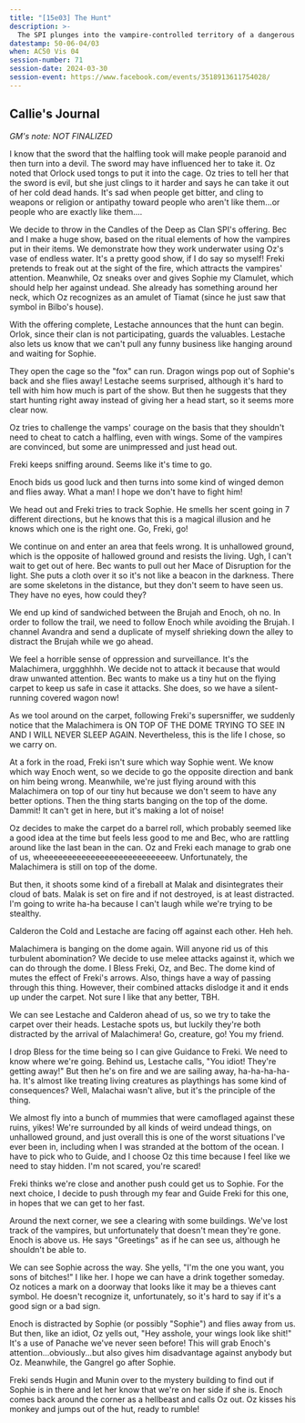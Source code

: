 ```yaml
---
title: "[15e03] The Hunt"
description: >-
  The SPI plunges into the vampire-controlled territory of a dangerous Hunt, one of the vampires' grotesque entertainments, in an effort to rescue its current quarry Sophie Steelboots.
datestamp: 50-06-04/03
when: AC50 Vis 04
session-number: 71
session-date: 2024-03-30
session-event: https://www.facebook.com/events/3518913611754028/
---
```


## Callie's Journal

*GM's note: NOT FINALIZED*

I know that the sword that the halfling took will make people paranoid and then turn into a devil. The sword may have influenced her to take it. Oz noted that Orlock used tongs to put it into the cage. Oz tries to tell her that the sword is evil, but she just clings to it harder and says he can take it out of her cold dead hands. It's sad when people get bitter, and cling to weapons or religion or antipathy toward people who aren't like them...or people who are exactly like them....

We decide to throw in the Candles of the Deep as Clan SPI's offering. Bec and I make a huge show, based on the ritual elements of how the vampires put in their items. We demonstrate how they work underwater using Oz's vase of endless water. It's a pretty good show, if I do say so myself! Freki pretends to freak out at the sight of the fire, which attracts the vampires' attention. Meanwhile, Oz sneaks over and gives Sophie my Clamulet, which should help her against undead. She already has something around her neck, which Oz recognizes as an amulet of Tiamat (since he just saw that symbol in Bilbo's house).

With the offering complete, Lestache announces that the hunt can begin. Orlok, since their clan is not participating, guards the valuables. Lestache also lets us know that we can't pull any funny business like hanging around and waiting for Sophie.

They open the cage so the "fox" can run. Dragon wings pop out of Sophie's back and she flies away! Lestache seems surprised, although it's hard to tell with him how much is part of the show. But then he suggests that they start hunting right away instead of giving her a head start, so it seems more clear now.

Oz tries to challenge the vamps' courage on the basis that they shouldn't need to cheat to catch a halfling, even with wings. Some of the vampires are convinced, but some are unimpressed and just head out.

Freki keeps sniffing around. Seems like it's time to go.

Enoch bids us good luck and then turns into some kind of winged demon and flies away. What a man! I hope we don't have to fight him!

We head out and Freki tries to track Sophie. He smells her scent going in 7 different directions, but he knows that this is a magical illusion and he knows which one is the right one. Go, Freki, go!

We continue on and enter an area that feels wrong. It is unhallowed ground, which is the opposite of hallowed ground and resists the living. Ugh, I can't wait to get out of here. Bec wants to pull out her Mace of Disruption for the light. She puts a cloth over it so it's not like a beacon in the darkness. There are some skeletons in the distance, but they don't seem to have seen us. They have no eyes, how could they?

We end up kind of sandwiched between the Brujah and Enoch, oh no. In order to follow the trail, we need to follow Enoch while avoiding the Brujah. I channel Avandra and send a duplicate of myself shrieking down the alley to distract the Brujah while we go ahead.

We feel a horrible sense of oppression and surveillance. It's the Malachimera, urggghhhh. We decide not to attack it because that would draw unwanted attention. Bec wants to make us a tiny hut on the flying carpet to keep us safe in case it attacks. She does, so we have a silent-running covered wagon now!

As we tool around on the carpet, following Freki's supersniffer, we suddenly notice that the Malachimera is ON TOP OF THE DOME TRYING TO SEE IN AND I WILL NEVER SLEEP AGAIN. Nevertheless, this is the life I chose, so we carry on.

At a fork in the road, Freki isn't sure which way Sophie went. We know which way Enoch went, so we decide to go the opposite direction and bank on him being wrong. Meanwhile, we're just flying around with this Malachimera on top of our tiny hut because we don't seem to have any better options. Then the thing starts banging on the top of the dome. Dammit! It can't get in here, but it's making a lot of noise!

Oz decides to make the carpet do a barrel roll, which probably seemed like a good idea at the time but feels less good to me and Bec, who are rattling around like the last bean in the can. Oz and Freki each manage to grab one of us, wheeeeeeeeeeeeeeeeeeeeeeeeeeew. Unfortunately, the Malachimera is still on top of the dome.

But then, it shoots some kind of a fireball at Malak and disintegrates their cloud of bats. Malak is set on fire and if not destroyed, is at least distracted. I'm going to write ha-ha because I can't laugh while we're trying to be stealthy. 

Calderon the Cold and Lestache are facing off against each other. Heh heh.

Malachimera is banging on the dome again. Will anyone rid us of this turbulent abomination? We decide to use melee attacks against it, which we can do through the dome. I Bless Freki, Oz, and Bec. The dome kind of mutes the effect of Freki's arrows. Also, things have a way of passing through this thing. However, their combined attacks dislodge it and it ends up under the carpet. Not sure I like that any better, TBH.

We can see Lestache and Calderon ahead of us, so we try to take the carpet over their heads. Lestache spots us, but luckily they're both distracted by the arrival of Malachimera! Go, creature, go! You my friend.

I drop Bless for the time being so I can give Guidance to Freki. We need to know where we're going. Behind us, Lestache calls, "You idiot! They're getting away!" But then he's on fire and we are sailing away, ha-ha-ha-ha-ha. It's almost like treating living creatures as playthings has some kind of consequences? Well, Malachai wasn't alive, but it's the principle of the thing.

We almost fly into a bunch of mummies that were camoflaged against these ruins, yikes! We're surrounded by all kinds of weird undead things, on unhallowed ground, and just overall this is one of the worst situations I've ever been in, including when I was stranded at the bottom of the ocean. I have to pick who to Guide, and I choose Oz this time because I feel like we need to stay hidden. I'm not scared, you're scared!

Freki thinks we're close and another push could get us to Sophie. For the next choice, I decide to push through my fear and Guide Freki for this one, in hopes that we can get to her fast.

Around the next corner, we see a clearing with some buildings. We've lost track of the vampires, but unfortunately that doesn't mean they're gone. Enoch is above us. He says "Greetings" as if he can see us, although he shouldn't be able to.

We can see Sophie across the way. She yells, "I'm the one you want, you sons of bitches!" I like her. I hope we can have a drink together someday. Oz notices a mark on a doorway that looks like it may be a thieves cant symbol. He doesn't recognize it, unfortunately, so it's hard to say if it's a good sign or a bad sign.

Enoch is distracted by Sophie (or possibly "Sophie") and flies away from us. But then, like an idiot, Oz yells out, "Hey asshole, your wings look like shit!" It's a use of Panache we've never seen before! This will grab Enoch's attention...obviously...but also gives him disadvantage against anybody but Oz. Meanwhile, the Gangrel go after Sophie.

Freki sends Hugin and Munin over to the mystery building to find out if Sophie is in there and let her know that we're on her side if she is. Enoch comes back around the corner as a hellbeast and calls Oz out. Oz kisses his monkey and jumps out of the hut, ready to rumble!
